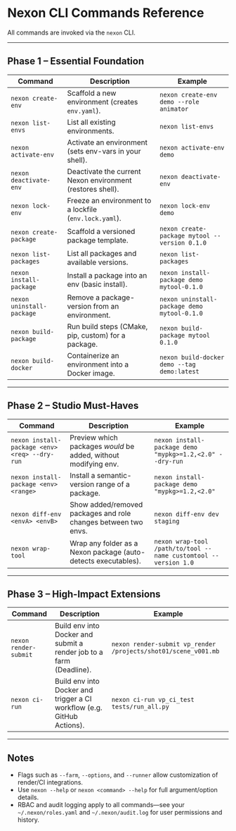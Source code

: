 # Nexon CLI Commands Reference

All commands are invoked via the `nexon` CLI.

---

## Phase 1 – Essential Foundation

| Command                   | Description                                                  | Example                                                   |
|---------------------------|--------------------------------------------------------------|-----------------------------------------------------------|
| `nexon create-env`        | Scaffold a new environment (creates `env.yaml`).             | `nexon create-env demo --role animator`                   |
| `nexon list-envs`         | List all existing environments.                              | `nexon list-envs`                                         |
| `nexon activate-env`      | Activate an environment (sets env-vars in your shell).       | `nexon activate-env demo`                                 |
| `nexon deactivate-env`    | Deactivate the current Nexon environment (restores shell).   | `nexon deactivate-env`                                    |
| `nexon lock-env`          | Freeze an environment to a lockfile (`env.lock.yaml`).       | `nexon lock-env demo`                                     |
| `nexon create-package`    | Scaffold a versioned package template.                       | `nexon create-package mytool --version 0.1.0`             |
| `nexon list-packages`     | List all packages and available versions.                    | `nexon list-packages`                                     |
| `nexon install-package`   | Install a package into an env (basic install).               | `nexon install-package demo mytool-0.1.0`                 |
| `nexon uninstall-package` | Remove a package-version from an environment.                | `nexon uninstall-package demo mytool-0.1.0`               |
| `nexon build-package`     | Run build steps (CMake, pip, custom) for a package.          | `nexon build-package mytool 0.1.0`                        |
| `nexon build-docker`      | Containerize an environment into a Docker image.             | `nexon build-docker demo --tag demo:latest`               |

---

## Phase 2 – Studio Must-Haves

| Command                                     | Description                                                       | Example                                                         |
|---------------------------------------------|-------------------------------------------------------------------|-----------------------------------------------------------------|
| `nexon install-package <env> <req> --dry-run` | Preview which packages *would* be added, without modifying env.    | `nexon install-package demo "mypkg>=1.2,<2.0" --dry-run`        |
| `nexon install-package <env> <range>`       | Install a semantic-version range of a package.                    | `nexon install-package demo "mypkg>=1.2,<2.0"`                  |
| `nexon diff-env <envA> <envB>`              | Show added/removed packages and role changes between two envs.    | `nexon diff-env dev staging`                                    |
| `nexon wrap-tool`                           | Wrap any folder as a Nexon package (auto-detects executables).    | `nexon wrap-tool /path/to/tool --name customtool --version 1.0`|

---

## Phase 3 – High-Impact Extensions

| Command                          | Description                                                              | Example                                                            |
|----------------------------------|--------------------------------------------------------------------------|--------------------------------------------------------------------|
| `nexon render-submit`            | Build env into Docker and submit a render job to a farm (Deadline).      | `nexon render-submit vp_render /projects/shot01/scene_v001.mb`    |
| `nexon ci-run`                   | Build env into Docker and trigger a CI workflow (e.g. GitHub Actions).   | `nexon ci-run vp_ci_test tests/run_all.py`                        |

---

## Notes

- Flags such as `--farm`, `--options`, and `--runner` allow customization of render/CI integrations.  
- Use `nexon --help` or `nexon <command> --help` for full argument/option details.  
- RBAC and audit logging apply to all commands—see your `~/.nexon/roles.yaml` and `~/.nexon/audit.log` for user permissions and history.
